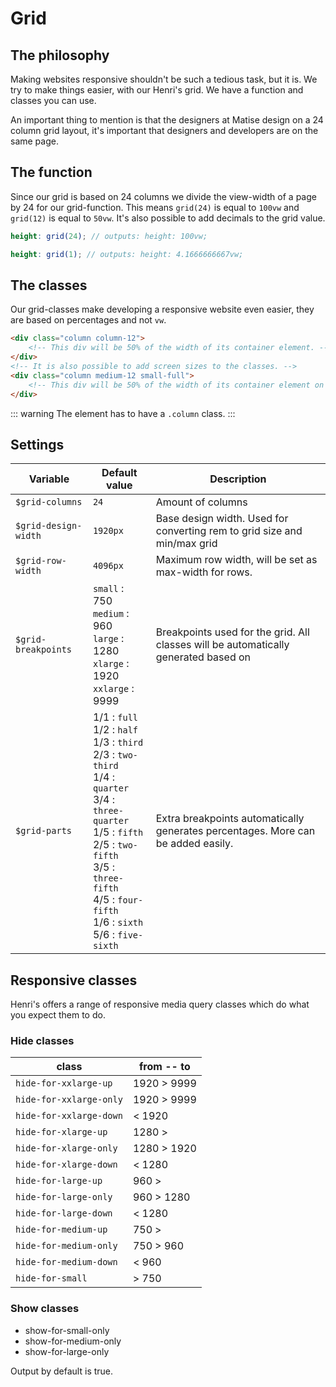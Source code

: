 # Grid
## The philosophy
Making websites responsive shouldn't be such a tedious task, but it is. We try to make things easier, with our Henri's grid. We have a function and classes you can use.

An important thing to mention is that the designers at Matise design on a 24 column grid layout, it's important that designers and developers are on the same page.

## The function
Since our grid is based on 24 columns we divide the view-width of a page by 24 for our grid-function. This means `grid(24)` is equal to `100vw` and `grid(12)` is equal to `50vw`. It's also possible to add decimals to the grid value.

```scss
height: grid(24); // outputs: height: 100vw;

height: grid(1); // outputs: height: 4.1666666667vw;
```

## The classes
Our grid-classes make developing a responsive website even easier, they are based on percentages and not `vw`.

```html
<div class="column column-12">
	<!-- This div will be 50% of the width of its container element. -->
</div>
<!-- It is also possible to add screen sizes to the classes. -->
<div class="column medium-12 small-full">
	<!-- This div will be 50% of the width of its container element on screens that are medium or larger and 100% of the width on small screens. -->
</div>
```

::: warning
The element has to have a `.column` class.
:::

<GridExample />


## Settings
| Variable | Default value | Description |
|-- |-------------|-- |
| `$grid-columns` | `24` | Amount of columns |
| `$grid-design-width`| `1920px` | Base design width. Used for converting rem to grid size and min/max grid | | size
| `$grid-row-width` | `4096px` | Maximum row width, will be set as max-width for rows. |
| `$grid-breakpoints` | `small` : 750 <br>`medium` : 960<br> `large` : 1280<br> `xlarge` : 1920<br> `xxlarge` : 9999 | Breakpoints used for the grid. All classes will be automatically generated based on | these names and sizes. Do not add classes, this can break many things, changing values is allowed.
| `$grid-parts` | 1/1 : `full`<br> 1/2 : `half`<br> 1/3 : `third`<br> 2/3 : `two-third`<br> 1/4 : `quarter`<br> 3/4 : `three-quarter`<br> 1/5 : `fifth`<br> 2/5 : `two-fifth`<br> 3/5 : `three-fifth`<br> 4/5 : `four-fifth`<br> 1/6 : `sixth`<br> 5/6 : `five-sixth`| Extra breakpoints automatically generates percentages. More can be added easily. |

<script>
export default{
	mounted(){
		console.log(this);
	}
}
</script>

## Responsive classes

Henri's offers a range of responsive media query classes which do what you expect them to do.

### Hide classes
| class | from -- to | 
| --- | --- | 
| `hide-for-xxlarge-up` | 1920 > 9999 |
| `hide-for-xxlarge-only` | 1920 > 9999 |
| `hide-for-xxlarge-down` | < 1920 |
| `hide-for-xlarge-up` | 1280 > |
| `hide-for-xlarge-only` | 1280 > 1920 |
| `hide-for-xlarge-down` | < 1280 |
| `hide-for-large-up` | 960 > |
| `hide-for-large-only` | 960 > 1280 |
| `hide-for-large-down` | < 1280  |
| `hide-for-medium-up` | 750 >  |
| `hide-for-medium-only` | 750 > 960 |  
| `hide-for-medium-down` | < 960 |  
| `hide-for-small`| > 750 |

### Show classes

- show-for-small-only
- show-for-medium-only
- show-for-large-only


Output by default is true. 
